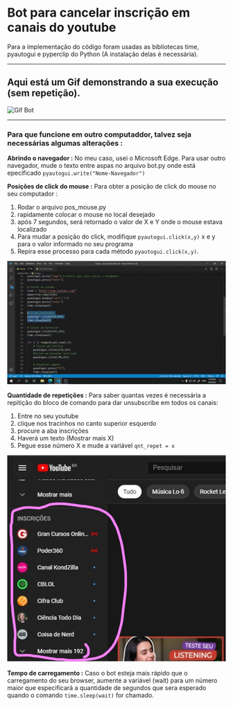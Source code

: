 # Bot para cancelar inscrição em canais do youtube
Para a implementação do código foram usadas as bibliotecas time, pyautogui e pyperclip do Python (A instalação delas é necessária).

---

## Aqui está um Gif demonstrando a sua execução (sem repetição).
![Gif Bot](https://github.com/jonathan-maia/bot-unsubscribe-ytb/blob/main/images/gif%20bot.gif)

---

### Para que funcione em outro computaddor, talvez seja necessárias algumas alterações :
**Abrindo o navegador :** No meu caso, usei o Microsoft Edge. Para usar outro navegador, mude o texto entre aspas no arquivo bot.py onde está epecificado `pyautogui.write("Nome-Navegador")`

**Posições de click do mouse :** Para obter a posição de click do mouse no seu computador : 
1. Rodar o arquivo pos_mouse.py 
2. rapidamente colocar o mouse no local desejado 
3. após 7 segundos, será retornado o valor de X e Y onde o mouse estava localizado
4. Para mudar a posição do click, modifique `pyautogui.click(x,y)` x e y para o valor informado no seu programa
5. Repira esse processo para cada método `pyautogui.click(x,y)`.

![Gif Position](https://github.com/jonathan-maia/bot-unsubscribe-ytb/blob/main/images/gif%20position.gif)

**Quantidade de repetições :** Para saber quantas vezes é necessária a repitição do bloco de comando para dar unsubscribe em todos os canais: 
1. Entre no seu youtube 
2. clique nos tracinhos no canto superior esquerdo
3. procure a aba inscrições
4. Haverá um texto (Mostrar mais X)
5. Pegue esse número X e mude a variável `qnt_repet = x` 

![Quantidade de repetições](https://github.com/jonathan-maia/bot-unsubscribe-ytb/blob/main/images/quantidade-repet.jpg)

**Tempo de carregamento :** Caso o bot esteja mais rápido que o carregamento do seu browser, aumente a variável (wait) para um número maior que especificará a quantidade de segundos que sera esperado quando o comando `time.sleep(wait)` for chamado.

